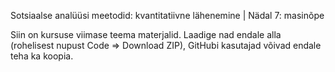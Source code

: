 Sotsiaalse analüüsi meetodid: kvantitatiivne lähenemine | Nädal 7: masinõpe

Siin on kursuse viimase teema materjalid. Laadige nad endale alla (rohelisest nupust Code => Download ZIP), GitHubi kasutajad võivad endale teha ka koopia.
